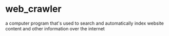 # web_crawler
 a computer program that's used to search and automatically index website content and other information over the internet
